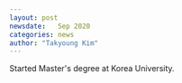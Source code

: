 ```yaml
---
layout: post
newsdate:   Sep 2020
categories: news
author: "Takyoung Kim"
---
```


Started Master's degree at Korea University.
